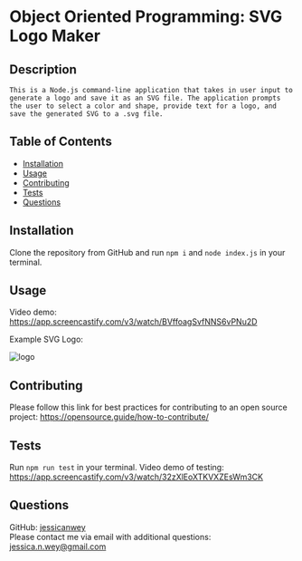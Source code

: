 # Object Oriented Programming: SVG Logo Maker 

  ## Description
    This is a Node.js command-line application that takes in user input to generate a logo and save it as an SVG file. The application prompts the user to select a color and shape, provide text for a logo, and save the generated SVG to a .svg file.
    
    
  ## Table of Contents
  * [Installation](#installation)
  * [Usage](#usage)
  * [Contributing](#contributing)
  * [Tests](#tests)
  * [Questions](#questions)

  ## Installation
  Clone the repository from GitHub and run ``` npm i ``` and ``` node index.js ``` in your terminal.

  ## Usage 
  Video demo: https://app.screencastify.com/v3/watch/BVffoagSvfNNS6vPNu2D

  Example SVG Logo:
  
  ![logo](https://github.com/jessicanwey/oop_svg_logo_maker/assets/145372607/77d44fe8-b8e2-46dc-8c24-9c34471c210e)

  ## Contributing
  Please follow this link for best practices for contributing to an open source project:
  https://opensource.guide/how-to-contribute/

  ## Tests
  Run ``` npm run test ``` in your terminal.
  Video demo of testing: https://app.screencastify.com/v3/watch/32zXlEoXTKVXZEsWm3CK

  ## Questions
  GitHub: [jessicanwey](https://github.com/jessicanwey)  
  Please contact me via email with additional questions: jessica.n.wey@gmail.com




